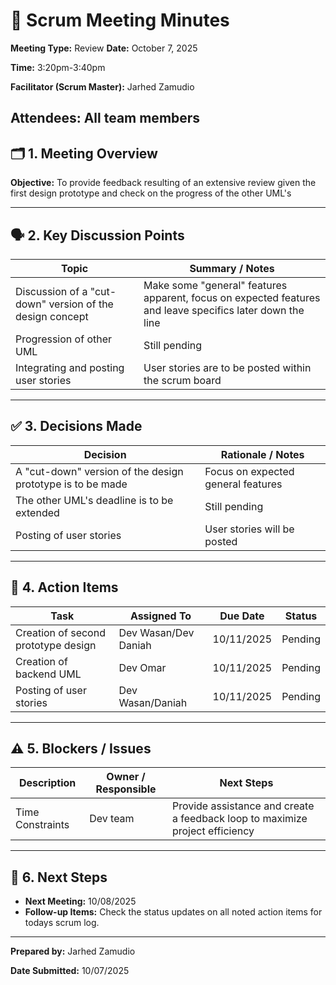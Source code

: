 # 📝 Scrum Meeting Minutes

**Meeting Type:** 
Review
**Date:**
October 7, 2025

**Time:**
3:20pm-3:40pm

**Facilitator (Scrum Master):**
Jarhed Zamudio

**Attendees:**
All team members
---

## 🗂️ 1. Meeting Overview

**Objective:**
To provide feedback resulting of an extensive review given the first design prototype and check on the progress of the other UML's

---

## 🗣️ 2. Key Discussion Points

| Topic | Summary / Notes |
| ----- | --------------- |
|   Discussion of a "cut-down" version of the design concept   | Make some "general" features apparent, focus on expected features and leave specifics later down the line        |
|   Progression of other UML     | Still pending             |
|   Integrating and posting user stories    | User stories are to be posted within the scrum board                |

---

## ✅ 3. Decisions Made

| Decision | Rationale / Notes |
| -------- | ----------------- |
| A "cut-down" version of the design prototype is to be made | Focus on expected general features |
| The other UML's deadline is to be extended        |  Still pending                |
| Posting of user stories        | User stories will be posted                   |

---

## 🔧 4. Action Items

| Task | Assigned To | Due Date | Status |
| ---- | ----------- | -------- | ------ |
| Creation of second prototype design    | Dev Wasan/Dev Daniah           | 10/11/2025         | Pending       |
| Creation of backend UML     | Dev Omar            | 10/11/2025         | Pending       |
| Posting of user stories     | Dev Wasan/Daniah            | 10/11/2025         | Pending       |

---

## ⚠️ 5. Blockers / Issues

| Description | Owner / Responsible | Next Steps |
| ----------- | ------------------- | ---------- |
| Time Constraints            | Dev team                    | Provide assistance and create a feedback loop to maximize project efficiency           |


---

## 📅 6. Next Steps

* **Next Meeting:** 
10/08/2025
* **Follow-up Items:** 
Check the status updates on all noted action items for todays scrum log.

---

**Prepared by:** 
Jarhed Zamudio

**Date Submitted:**
10/07/2025
